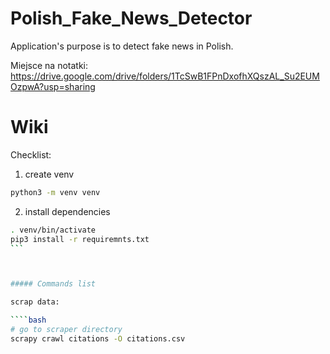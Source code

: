 # Polish_Fake_News_Detector
Application's purpose is to detect fake news in Polish.

Miejsce na notatki: https://drive.google.com/drive/folders/1TcSwB1FPnDxofhXQszAL_Su2EUMOzpwA?usp=sharing

# Wiki
Checklist:
1. create venv
  ```bash
  python3 -m venv venv
  ```

2. install dependencies
````bash
. venv/bin/activate
pip3 install -r requiremnts.txt
```



##### Commands list

scrap data:

````bash
# go to scraper directory
scrapy crawl citations -O citations.csv
````